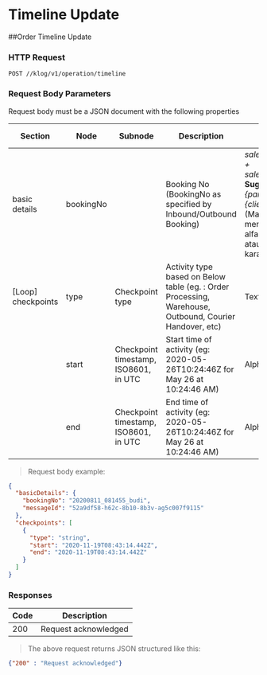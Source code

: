 # Timeline Update 

##Order Timeline Update

### HTTP Request

`POST //klog/v1/operation/timeline`

### Request Body Parameters

Request body must be a JSON document with the following properties

| Section | Node   | Subnode  | Description | Map to Odoo | Expected Value | Required | 
| ----- | ------| ------| ---------------------------------| ------------------ | ----| --- | 
| basic details|bookingNo||Booking No (BookingNo as specified by Inbound/Outbound Booking) |*sale_id.partner_id.name + sale_id.client_order_ref*, **Suggested pattern:** *{partner_name}-{client_order_ref}* (Masing2 bagian hanya mengandung karakter alfanumerik (alfabet atau angka) tanpa karakter lainnya.)|Alphanumeric| Yes | 
|[Loop] checkpoints|type|Checkpoint type|Activity type based on Below table (eg. : Order Processing, Warehouse, Outbound, Courier Handover, etc)|Text | Yes
||start |Checkpoint timestamp, ISO8601, in UTC|Start time of activity (eg: 2020-05-26T10:24:46Z for May 26 at 10:24:46 AM)|Alphanumeric|Yes
||end |Checkpoint timestamp, ISO8601, in UTC|End time of activity (eg: 2020-05-26T10:24:46Z for May 26 at 10:24:46 AM)|Alphanumeric|Yes

> Request body example:

```json
{
  "basicDetails": {
    "bookingNo": "20200811_081455_budi",
    "messageId": "52a9df58-h62c-8b10-8b3v-ag5c007f9115"
  },
  "checkpoints": [
    {
      "type": "string",
      "start": "2020-11-19T08:43:14.442Z",
      "end": "2020-11-19T08:43:14.442Z"
    }
  ]
}
```

### Responses 

|Code| Description 
|----|---------------------
| 200| Request acknowledged 


> The above request returns JSON structured like this:

```json
{"200" : "Request acknowledged"}
```
